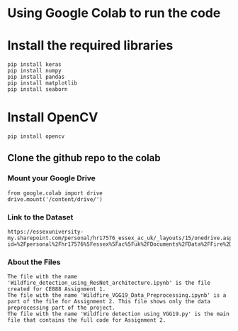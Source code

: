 
# Using Google Colab to run the code
# Install the required libraries
```
pip install keras
pip install numpy
pip install pandas
pip install matplotlib
pip install seaborn
```
# Install OpenCV
```
pip install opencv
```
## Clone the github repo to the colab

### Mount your Google Drive

```
from google.colab import drive
drive.mount('/content/drive/')
```

### Link to the Dataset
```
https://essexuniversity-my.sharepoint.com/personal/hr17576_essex_ac_uk/_layouts/15/onedrive.aspx?id=%2Fpersonal%2Fhr17576%5Fessex%5Fac%5Fuk%2FDocuments%2FData%2FFire%2Dvs%2DNoFire&originalPath=aHR0cHM6Ly9lc3NleHVuaXZlcnNpdHktbXkuc2hhcmVwb2ludC5jb20vOmY6L2cvcGVyc29uYWwvaHIxNzU3Nl9lc3NleF9hY191ay9FcGxRaDZyd0E4cEpoSFAwaktmZzYta0JWSHliMUJFOVRDQWo0TVZSMHR5T0VBP3J0aW1lPVoxWEZOQnZaMkVn
```

### About the Files
```
The file with the name 'Wildfire_detection_using_ResNet_architecture.ipynb' is the file created for CE888 Assignment 1.
The file with the name 'Wildfire_VGG19_Data_Preprocessing.ipynb' is a part of the file for Assignment 2. This file shows only the data preprocessing part of the project.
The file with the name 'Wildfire detection using VGG19.py' is the main file that contains the full code for Assignment 2.
```
